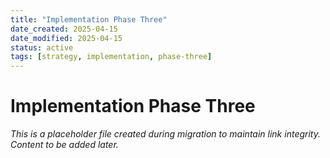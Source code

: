 ```yaml
---
title: "Implementation Phase Three"
date_created: 2025-04-15
date_modified: 2025-04-15
status: active
tags: [strategy, implementation, phase-three]
---
```


# Implementation Phase Three

*This is a placeholder file created during migration to maintain link integrity. Content to be added later.*

